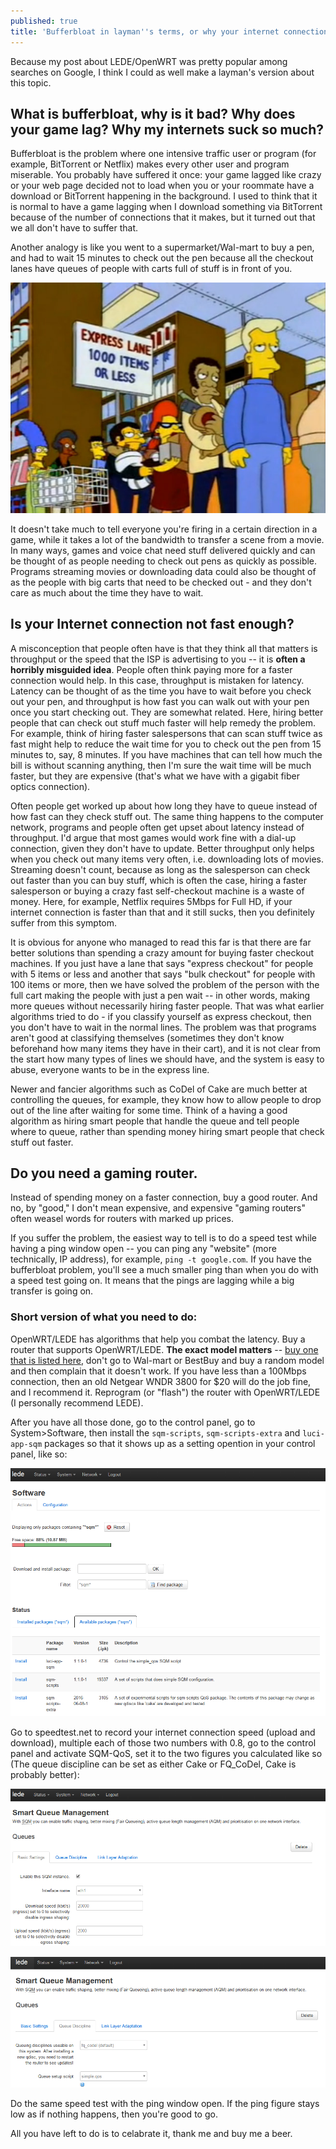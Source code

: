 ```yaml
---
published: true
title: 'Bufferbloat in layman''s terms, or why your internet connection sucks'
---
```

Because my post about LEDE/OpenWRT was pretty popular among searches on Google, I think I could as well make a layman's version about this topic.

## What is bufferbloat, why is it bad? Why does your game lag? Why my internets suck so much?

Bufferbloat is the problem where one intensive traffic user or program (for example, BitTorrent or Netflix) makes every other user and program miserable. You probably have suffered it once: your game lagged like crazy or your web page decided not to load when you or your roommate have a download or BitTorrent happening in the background. I used to think that it is normal to have a game lagging when I download something via BitTorrent because of the number of connections that it makes, but it turned out that we all don't have to suffer that.

Another analogy is like you went to a supermarket/Wal-mart to buy a pen, and had to wait 15 minutes to check out the pen because all the checkout lanes have queues of people with carts full of stuff is in front of you. 

![Install the software](/assets/posts-images/Simpsons-Express-Line.jpg)

It doesn't take much to tell everyone you're firing in a certain direction in a game, while it takes a lot of the bandwidth to transfer a scene from a movie. In many ways, games and voice chat need stuff delivered quickly and can be thought of as people needing to check out pens as quickly as possible. Programs streaming movies or downloading data could also be thought of as the people with big carts that need to be checked out - and they don't care as much about the time they have to wait.

## Is your Internet connection not fast enough?

A misconception that people often have is that they think all that matters is throughput or the speed that the ISP is advertising to you -- it is **often a horribly misguided idea**. People often think paying more for a faster connection would help. In this case, throughput is mistaken for latency. Latency can be thought of as the time you have to wait before you check out your pen, and throughput is how fast you can walk out with your pen once you start checking out. They are somewhat related. Here, hiring better people that can check out stuff much faster will help remedy the problem. For example, think of hiring faster salespersons that can scan stuff twice as fast might help to reduce the wait time for you to check out the pen from 15 minutes to, say, 8 minutes. If you have machines that can tell how much the bill is without scanning anything, then I'm sure the wait time will be much faster, but they are expensive (that's what we have with a gigabit fiber optics connection). 

Often people get worked up about how long they have to queue instead of how fast can they check stuff out. The same thing happens to the computer network, programs and people often get upset about latency instead of throughput. I'd argue that most games would work fine with a dial-up connection, given they don't have to update. Better throughput only helps when you check out many items very often, i.e. downloading lots of movies. Streaming doesn't count, because as long as the salesperson can check out faster than you can buy stuff, which is often the case, hiring a faster salesperson or buying a crazy fast self-checkout machine is a waste of money. Here, for example, Netflix requires 5Mbps for Full HD, if your internet connection is faster than that and it still sucks, then you definitely suffer from this symptom.

It is obvious for anyone who managed to read this far is that there are far better solutions than spending a crazy amount for buying faster checkout machines. If you just have a lane that says "express checkout" for people with 5 items or less and another that says "bulk checkout" for people with 100 items or more, then we have solved the problem of the person with the full cart making the people with just a pen wait -- in other words, making more queues without necessarily hiring faster people. That was what earlier algorithms tried to do - if you classify yourself as express checkout, then you don't have to wait in the normal lines. The problem was that programs aren't good at classifying themselves (sometimes they don't know beforehand how many items they have in their cart), and it is not clear from the start how many types of lines we should have, and the system is easy to abuse, everyone wants to be in the express line. 

Newer and fancier algorithms such as CoDel of Cake are much better at controlling the queues, for example, they know how to allow people to drop out of the line after waiting for some time. Think of a having a good algorithm as hiring smart people that handle the queue and tell people where to queue, rather than spending money hiring smart people that check stuff out faster.

## Do you need a gaming router.

Instead of spending money on a faster connection, buy a good router. And no, by "good," I don't mean expensive, and expensive "gaming routers" often weasel words for routers with marked up prices. 

If you suffer the problem, the easiest way to tell is to do a speed test while having a ping window open -- you can ping any "website" (more technically, IP address), for example, `ping -t google.com`. If you have the bufferbloat problem, you'll see a much smaller ping than when you do with a speed test going on. It means that the pings are lagging while a big transfer is going on.

### Short version of what you need to do:

OpenWRT/LEDE has algorithms that help you combat the latency. Buy a router that supports OpenWRT/LEDE. **The exact model matters** -- [buy one that is listed here](https://lede-project.org/toh/views/toh_available_864), don't go to Wal-mart or BestBuy and buy a random model and then complain that it doesn't work. If you have less than a 100Mbps connection, then an old Netgear WNDR 3800 for $20 will do the job fine, and I recommend it. Reprogram (or "flash") the router with OpenWRT/LEDE (I personally recommend LEDE). 

After you have all those done, go to the control panel, go to System>Software, then install the `sqm-scripts`, `sqm-scripts-extra` and `luci-app-sqm` packages so that it shows up as a setting opention in your control panel, like so:

![Install the software](/assets/posts-images/bufferbloat1.png)

Go to speedtest.net to record your internet connection speed (upload and download), multiple each of those two numbers with 0.8, go to the control panel and activate SQM-QoS, set it to the two figures you calculated like so (The queue discipline can be set as either Cake or FQ_CoDel, Cake is probably better):

![Set it up](/assets/posts-images/bufferbloat2.png)

![Close](/assets/posts-images/bufferbloat3.png)

Do the same speed test with the ping window open. If the ping figure stays low as if nothing happens, then you're good to go. 

All you have left to do is to celabrate it, thank me and buy me a beer.

